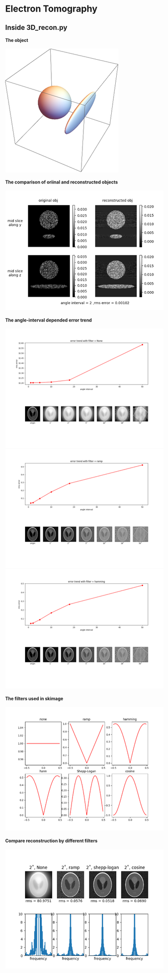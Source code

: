 # Electron Tomography

## Inside 3D_recon.py

#### The object

![](./imgs/obj.png)

#### The comparison of oriinal and reconstructed objects

![](./imgs/mid_slices.png)

#### The angle-interval depended error trend

![](./imgs/None_error.png)
![](./imgs/ramp_error.png)
![](./imgs/hamming_error.png)

#### The filters used in skimage
![](./imgs/filters_plot.png)

#### Compare reconstruction by different filters
![](./imgs/filters_compare.png)

